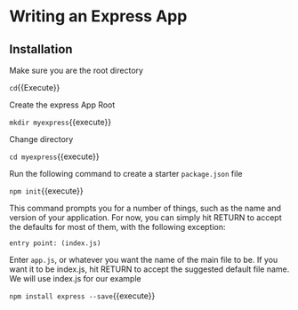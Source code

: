 # Writing an Express App

## Installation

Make sure you are the root directory 

`cd`{{Execute}}

Create the express App Root

`mkdir myexpress`{{execute}}

Change directory

`cd myexpress`{{execute}}

Run the following command to create a starter `package.json` file

`npm init`{{execute}}

This command prompts you for a number of things, such as the name and version of your application. For now, you can simply hit RETURN to accept the defaults for most of them, with the following exception:

`entry point: (index.js)`

Enter `app.js`, or whatever you want the name of the main file to be. If you want it to be index.js, hit RETURN to accept the suggested default file name. We will use index.js for our example

`npm install express --save`{{execute}}
